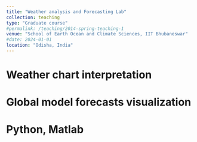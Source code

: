 ```yaml
---
title: "Weather analysis and Forecasting Lab"
collection: teaching
type: "Graduate course"
#permalink: /teaching/2014-spring-teaching-1
venue: "School of Earth Ocean and Climate Sciences, IIT Bhubaneswar"
#date: 2024-01-01
location: "Odisha, India"
---
```



Weather chart interpretation
======

Global model forecasts visualization 
======

Python, Matlab
======
